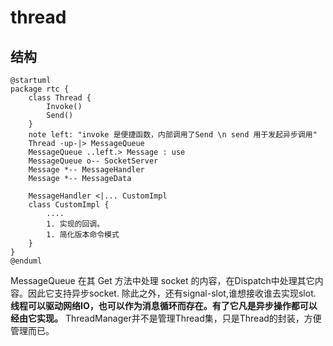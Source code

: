 # thread  

## 结构
```plantuml
@startuml
package rtc {
    class Thread {
        Invoke() 
        Send() 
    }
    note left: "invoke 是便捷函数，内部调用了Send \n send 用于发起异步调用"
    Thread -up-|> MessageQueue
    MessageQueue ..left.> Message : use
    MessageQueue o-- SocketServer
    Message *-- MessageHandler
    Message *-- MessageData

    MessageHandler <|... CustomImpl
    class CustomImpl {
        ....
        1. 实现的回调。
        1. 简化版本命令模式
    }
}
@enduml
```
MessageQueue 在其 Get 方法中处理 socket 的内容，在Dispatch中处理其它内容。因此它支持异步socket.
除此之外，还有signal-slot,谁想接收谁去实现slot.
**线程可以驱动网络IO，也可以作为消息循环而存在。有了它凡是异步操作都可以经由它实现。**
ThreadManager并不是管理Thread集，只是Thread的封装，方便管理而已。
